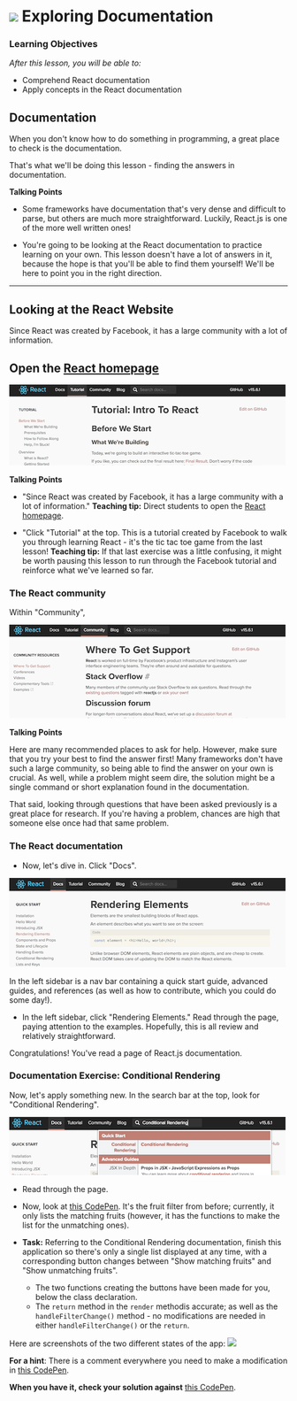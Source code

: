 # ![](https://ga-dash.s3.amazonaws.com/production/assets/logo-9f88ae6c9c3871690e33280fcf557f33.png) Exploring Documentation


### Learning Objectives
*After this lesson, you will be able to:*
- Comprehend React documentation
- Apply concepts in the React documentation


## Documentation

When you don't know how to do something in programming, a great place to check is the documentation. 

That's what we'll be doing this lesson - finding the answers in documentation.

<aside class="notes">


**Talking Points**

- Some frameworks have documentation that's very dense and difficult to parse, but others are much more straightforward. Luckily, React.js is one of the more well written ones!

- You're going to be looking at the React documentation to practice learning on your own. This lesson doesn't have a lot of answers in it, because the hope is that you'll be able to find them yourself! We'll be here to point you in the right direction.


</aside>

----

## Looking at the React Website

Since React was created by Facebook, it has a large community with a lot of information.

Open the [React homepage](https://facebook.github.io/react/)
  - 
![](assets/facebook-tutorial.png)


<aside class="notes">

**Talking Points**

- "Since React was created by Facebook, it has a large community with a lot of information." **Teaching tip:** Direct students to open the [React homepage](https://facebook.github.io/react/). 

- "Click "Tutorial" at the top. This is a tutorial created by Facebook to walk you through learning React - it's the tic tac toe game from the last lesson! **Teaching tip:** If that last exercise was a little confusing, it might be worth pausing this lesson to run through the Facebook tutorial and reinforce what we've learned so far.

</aside>  


### The React community

Within "Community", 

![](assets/facebook-community.png)

<aside class="notes">

**Talking Points**

Here are many recommended places to ask for help. However, make sure that you try your best to find the answer first! Many frameworks don't have such a large community, so being able to find the answer on your own is crucial. As well, while a problem might seem dire, the solution might be a single command or short explanation found in the documentation.

That said, looking through questions that have been asked previously is a great place for research. If you're having a problem, chances are high that someone else once had that same problem.


</aside>





### The React documentation

- Now, let's dive in. Click "Docs".

![](assets/facebook-rendering.png)

In the left sidebar is a nav bar containing a quick start guide, advanced guides, and references (as well as how to contribute, which you could do some day!).

- In the left sidebar, click "Rendering Elements." Read through the page, paying attention to the examples. Hopefully, this is all review and relatively straightforward.

Congratulations! You've read a page of React.js documentation.


### Documentation Exercise: Conditional Rendering

Now, let's apply something new. In the search bar at the top, look for "Conditional Rendering".

![](assets/facebook-conditional.png)

- Read through the page.

- Now, look at [this CodePen](https://codepen.io/SuperTernary/pen/wrooQP). It's the fruit filter from before; currently, it only lists the matching fruits (however, it has the functions to make the list for the unmatching ones).

- **Task:** Referring to the Conditional Rendering documentation, finish this application so there's only a single list displayed at any time, with a corresponding button changes between "Show matching fruits" and "Show unmatching fruits".
  - The two functions creating the buttons have been made for you, below the class declaration.
  - The `return` method in the `render` methodis accurate; as well as the `handleFilterChange()` method - no modifications are needed in either `handleFilterChange()` or the `return`.

Here are screenshots of the two different states of the app:
![](assets/fruit-final.png)

**For a hint**: There is a comment everywhere you need to make a modification in [this CodePen](https://codepen.io/SuperTernary/pen/qPqqQE?editors=0010).

**When you have it, check your solution against** [this CodePen](https://codepen.io/SuperTernary/pen/XeNNEG?editors=0010).
